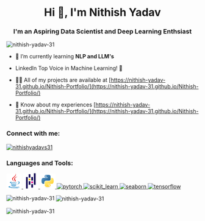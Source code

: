 <h1 align="center">Hi 👋, I'm Nithish Yadav</h1>
<h3 align="center">I'm an Aspiring Data Scientist and Deep Learning Enthsiast</h3>

<p align="left"> <img src="https://komarev.com/ghpvc/?username=nithish-yadav-31&label=Profile%20views&color=0e75b6&style=flat" alt="nithish-yadav-31" /> </p>

- 🌱 I’m currently learning **NLP and LLM's**

- LinkedIn Top Voice in Machine Learning! 🚀

- 👨‍💻 All of my projects are available at [https://nithish-yadav-31.github.io/Nithish-Portfolio/](https://nithish-yadav-31.github.io/Nithish-Portfolio/)

- 📄 Know about my experiences [https://nithish-yadav-31.github.io/Nithish-Portfolio/](https://nithish-yadav-31.github.io/Nithish-Portfolio/)



<h3 align="left">Connect with me:</h3>
<p align="left">
<a href="https://linkedin.com/in/nithishyadavs31" target="blank"><img align="center" src="https://raw.githubusercontent.com/rahuldkjain/github-profile-readme-generator/master/src/images/icons/Social/linked-in-alt.svg" alt="nithishyadavs31" height="30" width="40" /></a>
</p>

<h3 align="left">Languages and Tools:</h3>
<p align="left"> <a href="https://www.java.com" target="_blank" rel="noreferrer"> <img src="https://raw.githubusercontent.com/devicons/devicon/master/icons/java/java-original.svg" alt="java" width="40" height="40"/> </a> <a href="https://pandas.pydata.org/" target="_blank" rel="noreferrer"> <img src="https://raw.githubusercontent.com/devicons/devicon/2ae2a900d2f041da66e950e4d48052658d850630/icons/pandas/pandas-original.svg" alt="pandas" width="40" height="40"/> </a> <a href="https://www.python.org" target="_blank" rel="noreferrer"> <img src="https://raw.githubusercontent.com/devicons/devicon/master/icons/python/python-original.svg" alt="python" width="40" height="40"/> </a> <a href="https://pytorch.org/" target="_blank" rel="noreferrer"> <img src="https://www.vectorlogo.zone/logos/pytorch/pytorch-icon.svg" alt="pytorch" width="40" height="40"/> </a> <a href="https://scikit-learn.org/" target="_blank" rel="noreferrer"> <img src="https://upload.wikimedia.org/wikipedia/commons/0/05/Scikit_learn_logo_small.svg" alt="scikit_learn" width="40" height="40"/> </a> <a href="https://seaborn.pydata.org/" target="_blank" rel="noreferrer"> <img src="https://seaborn.pydata.org/_images/logo-mark-lightbg.svg" alt="seaborn" width="40" height="40"/> </a> <a href="https://www.tensorflow.org" target="_blank" rel="noreferrer"> <img src="https://www.vectorlogo.zone/logos/tensorflow/tensorflow-icon.svg" alt="tensorflow" width="40" height="40"/> </a> </p>

<p><img align="left" src="https://github-readme-stats.vercel.app/api/top-langs?username=nithish-yadav-31&show_icons=true&locale=en&layout=compact" alt="nithish-yadav-31" /></p>

<p>&nbsp;<img align="center" src="https://github-readme-stats.vercel.app/api?username=nithish-yadav-31&show_icons=true&locale=en" alt="nithish-yadav-31" /></p>

<p><img align="center" src="https://github-readme-streak-stats.herokuapp.com/?user=nithish-yadav-31&" alt="nithish-yadav-31" /></p>



